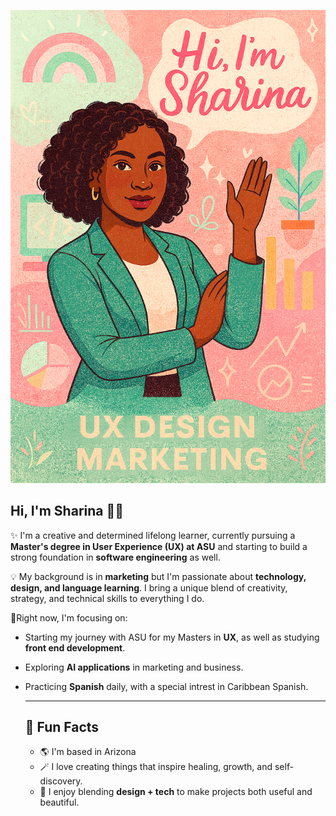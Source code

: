 ![Hi, I'm Sharina - UX Design & Marketing](sharinaprofile.png)  

## Hi, I'm Sharina 👋🏾

✨  I'm a creative and determined lifelong learner, currently pursuing a **Master's degree in User Experience (UX) at ASU** and starting to build a strong foundation in **software engineering** as well.

💡 My background is in **marketing** but I'm passionate about **technology, design, and language learning**. I bring a unique blend of creativity, strategy, and technical skills to everything I do. 

🌱Right now, I'm focusing on: 
- Starting my journey with ASU for my Masters in **UX**, as well as studying **front end development**.
- Exploring **AI applications** in marketing and business.
- Practicing **Spanish** daily, with a special intrest in Caribbean Spanish.

  ---
  ## 🎯 Fun Facts
  - 🌎 I'm based in Arizona
  - 🪄 I love creating things that inspire healing, growth, and self-discovery.
  - 🎨 I enjoy blending **design + tech** to make projects both useful and beautiful.
<!--
**Stanne23/Stanne23** is a ✨ _special_ ✨ repository because its `README.md` (this file) appears on your GitHub profile.

Here are some ideas to get you started:

- 🔭 I’m currently working on ...
- 🌱 I’m currently learning ...
- 👯 I’m looking to collaborate on ...
- 🤔 I’m looking for help with ...
- 💬 Ask me about ...
- 📫 How to reach me: ...
- 😄 Pronouns: ...
- ⚡ Fun fact: ...
-->

